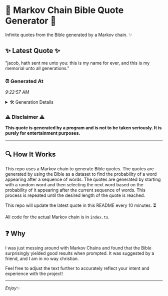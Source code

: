 # 📖 Markov Chain Bible Quote Generator 📖

Infinite quotes from the Bible generated by a Markov chain. ✨

## ✨ Latest Quote ✨
"jacob, hath sent me unto you: this is my name for ever, and this is my memorial unto all generations."

### ⏰ Generated At
*9:22:57 AM*

<details>
    <summary>🛠️ Generation Details</summary>
    <p>
        <strong>🌱 Seed:</strong> jacob,<br>
        <strong>🔄 Iterations:</strong> 19<br>
        <strong>📜 Context History:</strong><br>[ jacob, ]: hath<br>[ jacob,, hath ]: sent<br>[ jacob,, hath, sent ]: me<br>[ jacob,, hath, sent, me ]: unto<br>[ jacob,, hath, sent, me, unto ]: you:<br>[ jacob,, hath, sent, me, unto, you: ]: this<br>[ hath, sent, me, unto, you:, this ]: is<br>[ sent, me, unto, you:, this, is ]: my<br>[ me, unto, you:, this, is, my ]: name<br>[ unto, you:, this, is, my, name ]: for<br>[ you:, this, is, my, name, for ]: ever,<br>[ this, is, my, name, for, ever, ]: and<br>[ is, my, name, for, ever,, and ]: this<br>[ my, name, for, ever,, and, this ]: is<br>[ name, for, ever,, and, this, is ]: my<br>[ for, ever,, and, this, is, my ]: memorial<br>[ ever,, and, this, is, my, memorial ]: unto<br>[ and, this, is, my, memorial, unto ]: all<br>[ this, is, my, memorial, unto, all ]: generations.<br>
    </p>
</details>

### ⚠️ Disclaimer ⚠️
**This quote is generated by a program and is not to be taken seriously. It is purely for entertainment purposes.**

---

## 🔍 How It Works

This repo uses a Markov chain to generate Bible quotes. The quotes are generated by using the Bible as a dataset to find the probability of a word appearing after a sequence of words. The quotes are generated by starting with a random word and then selecting the next word based on the probability of it appearing after the current sequence of words. This process is repeated until the desired length of the quote is reached.

This repo will update the latest quote in this README every 10 minutes. ⏳

All code for the actual Markov chain is in `index.ts`.

## ❓ Why

I was just messing around with Markov Chains and found that the Bible surprisingly yielded good results when prompted. 
It was suggested by a friend, and I am in no way christian.

Feel free to adjust the text further to accurately reflect your intent and experience with the project!

---

*Enjoy*✨
